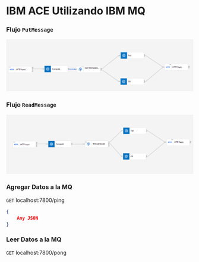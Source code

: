 # IBM ACE Utilizando IBM MQ

### Flujo `PutMessage`

![PutMessage](img/PutMessage.png)

### Flujo `ReadMessage`

![ReadMessage](img/ReadMessage.png)


### Agregar Datos a la MQ

`GET` localhost:7800/ping

```json
{
    Any JSON
}
```

### Leer Datos a la MQ

`GET` localhost:7800/pong